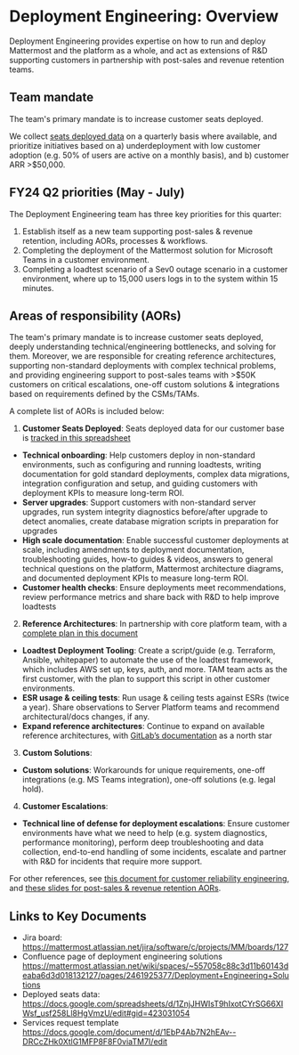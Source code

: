 # Deployment Engineering: Overview

Deployment Engineering provides expertise on how to run and deploy Mattermost and the platform as a whole, and act as extensions of R&D supporting customers in partnership with post-sales and revenue retention teams.

## Team mandate

The team's primary mandate is to increase customer seats deployed.

We collect [seats deployed data](https://docs.google.com/spreadsheets/d/1ZnjJHWIsT9hIxotCYrSG66XIWsf_usf258Ll8HgVmzU/edit#gid=423031054) on a quarterly basis where available, and prioritize initiatives based on a) underdeployment with low customer adoption (e.g. 50% of users are active on a monthly basis), and b) customer ARR >$50,000.

## FY24 Q2 priorities (May - July)

The Deployment Engineering team has three key priorities for this quarter:

1. Establish itself as a new team supporting post-sales & revenue retention, including AORs, processes & workflows.
2. Completing the deployment of the Mattermost solution for Microsoft Teams in a customer environment.
3. Completing a loadtest scenario of a Sev0 outage scenario in a customer environment, where up to 15,000 users logs in to the system within 15 minutes.

## Areas of responsibility (AORs)

The team's primary mandate is to increase customer seats deployed, deeply understanding technical/engineering bottlenecks, and solving for them. Moreover, we are responsible for creating reference architectures, supporting non-standard deployments with complex technical problems, and providing engineering support to post-sales teams with >$50K customers on critical escalations, one-off custom solutions & integrations based on requirements defined by the CSMs/TAMs.

A complete list of AORs is included below:

1. **Customer Seats Deployed**: Seats deployed data for our customer base is [tracked in this spreadsheet](https://docs.google.com/spreadsheets/d/1ZnjJHWIsT9hIxotCYrSG66XIWsf_usf258Ll8HgVmzU/edit#gid=423031054)

  - **Technical onboarding**: Help customers deploy in non-standard environments, such as configuring and running loadtests, writing documentation for gold standard deployments, complex data migrations, integration configuration and setup, and guiding customers with deployment KPIs to measure long-term ROI.
  - **Server upgrades**: Support customers with non-standard server upgrades, run system integrity diagnostics before/after upgrade to detect anomalies, create database migration scripts in preparation for upgrades
  - **High scale documentation**: Enable successful customer deployments at scale, including amendments to deployment documentation, troubleshooting guides, how-to guides & videos, answers to general technical questions on the platform, Mattermost architecture diagrams, and documented deployment KPIs to measure long-term ROI.
  - **Customer health checks**: Ensure deployments meet recommendations, review performance metrics and share back with R&D to help improve loadtests

2. **Reference Architectures**: In partnership with core platform team, with a [complete plan in this document](https://docs.google.com/document/d/1kAxel327wsJwg35Y7EYNzHlbEnRN2Brn3Im9M4Rf82Q/edit#)

  - **Loadtest Deployment Tooling**: Create a script/guide (e.g. Terraform, Ansible, whitepaper) to automate the use of the loadtest framework, which includes AWS set up, keys, auth, and more. TAM team acts as the first customer, with the plan to support this script in other customer environments.
  - **ESR usage & ceiling tests**: Run usage & ceiling tests against ESRs (twice a year). Share observations to Server Platform teams and recommend architectural/docs changes, if any.
  - **Expand reference architectures**: Continue to expand on available reference architectures, with [GitLab’s documentation](https://docs.gitlab.com/ee/administration/reference_architectures/) as a north star

3. **Custom Solutions**: _<Repository or page of custom solutions built for customers to be added>_

  - **Custom solutions**: Workarounds for unique requirements, one-off integrations (e.g. MS Teams integration), one-off solutions (e.g. legal hold). 

4. **Customer Escalations**:

  - **Technical line of defense for deployment escalations**: Ensure customer environments have what we need to help (e.g. system diagnostics, performance monitoring), perform deep troubleshooting and data collection, end-to-end handling of some incidents, escalate and partner with R&D for incidents that require more support.

For other references, see [this document for customer reliability engineering](https://docs.google.com/document/d/1KS2Kt_gujCynK-Rl9vHN7zb6UfPe5kNeaUOYpQHMOcs/edit#), and [these slides for post-sales & revenue retention AORs](https://docs.google.com/presentation/d/1d00K-er3B15UFW9OkZrC0Y03htolYn6K874ZBucCAJo).

## Links to Key Documents

- Jira board: https://mattermost.atlassian.net/jira/software/c/projects/MM/boards/127
- Confluence page of deployment engineering solutions https://mattermost.atlassian.net/wiki/spaces/~557058c88c3d11b60143deaba6d3d018132127/pages/2461925377/Deployment+Engineering+Solutions
- Deployed seats data: https://docs.google.com/spreadsheets/d/1ZnjJHWIsT9hIxotCYrSG66XIWsf_usf258Ll8HgVmzU/edit#gid=423031054
- Services request template https://docs.google.com/document/d/1EbP4Ab7N2hEAv--DRCcZHk0XtlG1MFP8F8F0viaTM7I/edit
